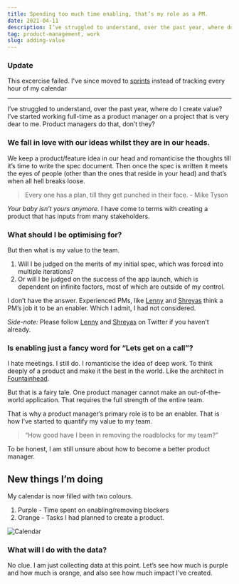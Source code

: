 ```yaml
---
title: Spending too much time enabling, that’s my role as a PM.
date: 2021-04-11
description: I’ve struggled to understand, over the past year, where do I create value?
tag: product-management, work
slug: adding-value
---
```


### Update

This excercise failed. I've since moved to [sprints](/sprints) instead of tracking every hour of my calendar

---

I’ve struggled to understand, over the past year, where do I create value?
I’ve started working full-time as a product manager on a project that is very dear to me.
Product managers do that, don’t they?

### We fall in love with our ideas whilst they are in our heads.

We keep a product/feature idea in our head and romanticise the thoughts till it’s time to write the spec document. Then once the spec is written it meets the eyes of people (other than the ones that reside in your head) and that’s when all hell breaks loose.

> Every one has a plan, till they get punched in their face. - Mike Tyson

_Your baby isn’t yours anymore._ I have come to terms with creating a product that has inputs from many stakeholders.

### What should I be optimising for?

But then what is my value to the team.

1. Will I be judged on the merits of my initial spec, which was forced into multiple iterations?
2. Or will I be judged on the success of the app launch, which is dependent on infinite factors, most of which are outside of my control.

I don’t have the answer.
Experienced PMs, like [Lenny](https://twitter.com/ahuja_karan/status/1370181083224961027?s=20) and [Shreyas](https://twitter.com/shreyas/status/1276956836856393728?s=20) think a PM’s job it to be an enabler. Which I admit, I had not considered.

_Side-note:_ Please follow [Lenny](https://twitter.com/lennysan) and [Shreyas](https://twitter.com/shreyas?s=20) on Twitter if you haven’t already.

### Is enabling just a fancy word for “Lets get on a call”?

I hate meetings. I still do. I romanticise the idea of deep work. To think deeply of a product and make it the best in the world. Like the architect in [Fountainhead](https://aynrand.org/novels/the-fountainhead/).

But that is a fairy tale. One product manager cannot make an out-of-the-world application.
That requires the full strength of the entire team.

That is why a product manager’s primary role is to be an enabler.
That is how I’ve started to quantify my value to my team.

> “How good have I been in removing the roadblocks for my team?”

To be honest, I am still unsure about how to become a better product manager.

## New things I’m doing

My calendar is now filled with two colours.

1. Purple - Time spent on enabling/removing blockers
2. Orange - Tasks I had planned to create a product.

![Calendar](../images/Calendar.png)

### What will I do with the data?

No clue. I am just collecting data at this point. Let’s see how much is purple and how much is orange, and also see how much impact I’ve created.
